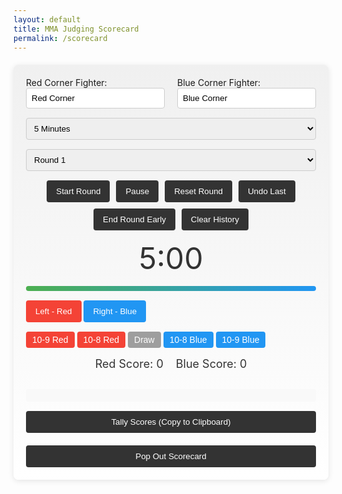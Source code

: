 ```yaml
---
layout: default
title: MMA Judging Scorecard
permalink: /scorecard
---
```


<div class="scorecard-container">
    <div class="content">
        <div class="fighter-inputs">
            <div class="fighter-red">
                <label for="red-fighter">Red Corner Fighter:</label>
                <input type="text" id="red-fighter" placeholder="Red Corner" value="Red Corner">
            </div>
            <div class="fighter-blue">
                <label for="blue-fighter">Blue Corner Fighter:</label>
                <input type="text" id="blue-fighter" placeholder="Blue Corner" value="Blue Corner">
            </div>
        </div>
        <select id="duration-select">
            <option value="300">5 Minutes</option>
            <option value="180">3 Minutes</option>
        </select>
        <select id="round-select">
            <option value="1">Round 1</option>
            <option value="2">Round 2</option>
            <option value="3">Round 3</option>
            <option value="4">Round 4</option>
            <option value="5">Round 5</option>
        </select>
        <div class="buttons">
            <button id="start-button" onclick="startRound()">Start Round</button>
            <button id="pause-button" onclick="pauseResumeRound()" disabled>Pause</button>
            <button id="reset-button" onclick="resetRound()" disabled>Reset Round</button>
            <button id="undo-button" onclick="undoScore()" disabled>Undo Last</button>
            <button id="end-button" onclick="endRound()" disabled>End Round Early</button>
            <button id="clear-history" onclick="clearHistory()">Clear History</button>
        </div>
        <div class="timer" id="timer" aria-live="polite">5:00</div>
        <div class="progress-bar">
            <div class="progress" id="progress"></div>
        </div>
        <div id="scoring-area" class="hidden">
            <button onclick="scoreRed()" class="red corner" aria-label="Score for Red (Left Arrow)">Left - Red</button>
            <button onclick="scoreBlue()" class="blue corner" aria-label="Score for Blue (Right Arrow)">Right - Blue</button>
        </div>
        <div class="direct-score">
            <button onclick="lockScore('10-9 Red')" class="red corner small" disabled>10-9 Red</button>
            <button onclick="lockScore('10-8 Red')" class="red corner small" disabled>10-8 Red</button>
            <button onclick="lockScore('Draw')" class="neutral small" disabled>Draw</button>
            <button onclick="lockScore('10-8 Blue')" class="blue corner small" disabled>10-8 Blue</button>
            <button onclick="lockScore('10-9 Blue')" class="blue corner small" disabled>10-9 Blue</button>
        </div>
        <div class="scores">
            <div class="score" id="red-score" aria-live="polite">Red Score: 0</div>
            <div class="score" id="blue-score" aria-live="polite">Blue Score: 0</div>
        </div>
        <div id="round-winner" aria-live="assertive"></div>
        <div class="history" id="history" aria-live="polite"></div>
        <button id="tally-button" onclick="tallyScores()">Tally Scores (Copy to Clipboard)</button>
    </div>
    <button class="popout-button" onclick="popOutScorecard()">Pop Out Scorecard</button>
</div>
<script>
    let redScore = 0;
    let blueScore = 0;
    let timerInterval;
    let isScoringActive = false;
    let timeLeft = 300; // Default to 5 minutes in seconds
    let maxTime = 300; // Track the max for progress calculation
    let isPaused = false;
    let history = [];
    let lastScore = null;
    const STORAGE_KEY = 'mma_scorecard_history';

    document.addEventListener('DOMContentLoaded', () => {
        history = JSON.parse(localStorage.getItem(STORAGE_KEY)) || [];
        document.getElementById('history').textContent = history.join('\n');
    });

    function startRound() {
        if (!isScoringActive) {
            redScore = 0;
            blueScore = 0;
            maxTime = parseInt(document.getElementById('duration-select').value);
            timeLeft = maxTime;
            lastScore = null;
            updateScores();
            updateProgress();
            updateTimerDisplay();
            document.getElementById('round-winner').textContent = '';
            document.getElementById('scoring-area').classList.remove('hidden');
            enableDirectScoreButtons(true);
            isScoringActive = true;
            document.getElementById('start-button').disabled = true;
            document.getElementById('pause-button').disabled = false;
            document.getElementById('reset-button').disabled = false;
            document.getElementById('undo-button').disabled = false;
            document.getElementById('end-button').disabled = false;
            timerInterval = setInterval(() => {
                if (!isPaused) {
                    timeLeft--;
                    updateProgress();
                    updateTimerDisplay();
                    if (timeLeft <= 30) flashTimer();
                    if (timeLeft <= 0) {
                        endRound();
                    }
                }
            }, 1000);
        }
    }
    function pauseResumeRound() {
        isPaused = !isPaused;
        document.getElementById('pause-button').textContent = isPaused ? 'Resume' : 'Pause';
        if (isPaused) {
            clearInterval(timerInterval);
        } else if (isScoringActive) {
            timerInterval = setInterval(() => {
                if (!isPaused) {
                    timeLeft--;
                    updateProgress();
                    updateTimerDisplay();
                    if (timeLeft <= 30) flashTimer();
                    if (timeLeft <= 0) {
                        endRound();
                    }
                }
            }, 1000);
        }
    }
    function resetRound() {
        if (isScoringActive) {
            redScore = 0;
            blueScore = 0;
            timeLeft = maxTime;
            lastScore = null;
            updateScores();
            updateProgress();
            updateTimerDisplay();
            document.getElementById('round-winner').textContent = '';
        }
    }
    function undoScore() {
        if (lastScore === 'red' && redScore > 0) {
            redScore--;
        } else if (lastScore === 'blue' && blueScore > 0) {
            blueScore--;
        }
        lastScore = null;
        updateScores();
        document.getElementById('undo-button').disabled = (redScore + blueScore === 0);
    }
    function lockScore(scoreType) {
        if (isScoringActive && !isPaused) {
            let forcedWinner = '';
            switch (scoreType) {
                case '10-9 Red':
                    forcedWinner = document.getElementById('red-fighter').value + ' wins the round 10-9';
                    break;
                case '10-8 Red':
                    forcedWinner = document.getElementById('red-fighter').value + ' wins the round 10-8';
                    break;
                case 'Draw':
                    forcedWinner = 'Round is a draw';
                    break;
                case '10-8 Blue':
                    forcedWinner = document.getElementById('blue-fighter').value + ' wins the round 10-8';
                    break;
                case '10-9 Blue':
                    forcedWinner = document.getElementById('blue-fighter').value + ' wins the round 10-9';
                    break;
            }
            endRound(forcedWinner); // Pass forced winner to override
        }
    }
    function endRound(forcedWinner = null) {
        clearInterval(timerInterval);
        document.getElementById('scoring-area').classList.add('hidden');
        enableDirectScoreButtons(false);
        isScoringActive = false;
        isPaused = false;
        document.getElementById('start-button').disabled = false;
        document.getElementById('pause-button').disabled = true;
        document.getElementById('pause-button').textContent = 'Pause';
        document.getElementById('reset-button').disabled = true;
        document.getElementById('undo-button').disabled = true;
        document.getElementById('end-button').disabled = true;
        let winner = forcedWinner;
        if (!winner) {
            let scoreDiff = Math.abs(redScore - blueScore);
            let score = '';
            if (scoreDiff >= 30) {
                score = '10-7';
            } else if (scoreDiff >= 15) {
                score = '10-8';
            } else {
                score = '10-9';
            }
            if (redScore > blueScore) {
                winner = document.getElementById('red-fighter').value + ' wins the round ' + score;
            } else if (blueScore > redScore) {
                winner = document.getElementById('blue-fighter').value + ' wins the round ' + score;
            } else {
                winner = 'Round is a draw';
            }
        }
        const roundEntry = `Round ${document.getElementById('round-select').value}: ${winner}`;
        history.push(roundEntry);
        document.getElementById('round-winner').textContent = winner;
        document.getElementById('history').textContent = history.join('\n');
        saveHistory();
        // Auto-increment round
        const roundSelect = document.getElementById('round-select');
        const nextRound = parseInt(roundSelect.value) + 1;
        if (nextRound <= 5) {
            roundSelect.value = nextRound;
        }
    }
    function scoreRed() {
        if (isScoringActive && !isPaused) {
            redScore++;
            lastScore = 'red';
            updateScores();
            flashButton('red');
            document.getElementById('undo-button').disabled = false;
        }
    }
    function scoreBlue() {
        if (isScoringActive && !isPaused) {
            blueScore++;
            lastScore = 'blue';
            updateScores();
            flashButton('blue');
            document.getElementById('undo-button').disabled = false;
        }
    }
    function updateScores() {
        document.getElementById('red-score').textContent = `${document.getElementById('red-fighter').value} Score: ${redScore}`;
        document.getElementById('blue-score').textContent = `${document.getElementById('blue-fighter').value} Score: ${blueScore}`;
    }
    function updateProgress() {
        const progress = document.getElementById('progress');
        const percentage = (timeLeft / maxTime) * 100;
        progress.style.width = `${percentage}%`;
    }
    function updateTimerDisplay() {
        let minutes = Math.floor(timeLeft / 60);
        let seconds = timeLeft % 60;
        document.getElementById('timer').textContent = `${minutes}:${seconds < 10 ? '0' : ''}${seconds}`;
    }
    function flashButton(color) {
        const button = document.querySelector(`.corner.${color}`);
        if (button) {
            button.style.backgroundColor = '#FF0000';
            setTimeout(() => button.style.backgroundColor = '', 200);
        }
    }
    function flashTimer() {
        const timer = document.getElementById('timer');
        timer.style.color = '#FFFFFF';
        setTimeout(() => timer.style.color = '#FF4040', 500);
    }
    function enableDirectScoreButtons(enable) {
        document.querySelectorAll('.direct-score button').forEach(btn => btn.disabled = !enable);
    }
    function saveHistory() {
        localStorage.setItem(STORAGE_KEY, JSON.stringify(history));
    }
    function clearHistory() {
        history = [];
        localStorage.removeItem(STORAGE_KEY);
        document.getElementById('history').textContent = '';
    }
    function tallyScores() {
        let tallyText = `Fight: ${document.getElementById('red-fighter').value} vs ${document.getElementById('blue-fighter').value}\n`;
        tallyText += history.join('\n');
        navigator.clipboard.writeText(tallyText).then(() => alert('Tally copied to clipboard!')).catch(err => console.error('Clipboard error', err));
    }
    function popOutScorecard() {
        const url = window.location.origin + '/scorecard';
        window.open(url, 'MMA Scorecard', 'width=600,height=800,toolbar=no,menubar=no,scrollbars=yes,resizable=yes');
    }
    document.addEventListener('keydown', (e) => {
        if (isScoringActive && !isPaused) {
            if (e.key === 'ArrowLeft') {
                scoreRed();
            } else if (e.key === 'ArrowRight') {
                scoreBlue();
            } else if (e.key === 'd') {
                lockScore('Draw');
            }
        }
    });
</script>
<style>
    .scorecard-container { max-width: 800px; margin: 20px auto; padding: 20px; background: linear-gradient(#f0f0f0, #ffffff); border-radius: 8px; box-shadow: 0 2px 10px rgba(0,0,0,0.1); }
    .content { display: flex; flex-direction: column; gap: 15px; }
    .fighter-inputs { display: flex; gap: 20px; justify-content: space-between; }
    .fighter-red, .fighter-blue { flex: 1; }
    select, input { width: 100%; padding: 8px; border: 1px solid #ccc; border-radius: 4px; font-family: sans-serif; }
    .buttons { display: flex; gap: 10px; flex-wrap: wrap; justify-content: center; }
    button { padding: 10px 15px; background: #333; color: #fff; border: none; border-radius: 4px; cursor: pointer; transition: background 0.2s; }
    button:hover { background: #555; }
    button.disabled { opacity: 0.5; cursor: not-allowed; }
    .timer { font-size: 48px; text-align: center; color: #333; }
    .progress-bar { height: 8px; background: #eee; border-radius: 4px; overflow: hidden; }
    .progress { height: 100%; background: linear-gradient(90deg, #4caf50, #2196f3); transition: width 0.5s; }
    .scoring-area { display: flex; gap: 20px; justify-content: center; }
    .scores { display: flex; gap: 20px; justify-content: center; font-size: 18px; color: #333; }
    .round-winner { text-align: center; font-weight: bold; color: #333; margin: 10px 0; }
    .history { white-space: pre-line; background: #f9f9f9; padding: 10px; border-radius: 4px; max-height: 200px; overflow-y: auto; font-family: monospace; }
    .popout-button { margin-top: 20px; width: 100%; }
    .red.corner { background: #f44336; }
    .blue.corner { background: #2196f3; }
    .neutral { background: #9e9e9e; }
    .small { font-size: 14px; padding: 5px 10px; }
</style>
